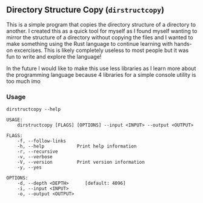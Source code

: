 ## Directory Structure Copy (`dirstructcopy`)
This is a simple program that copies the directory structure of a directory to another. I created this as a quick tool for myself as I found myself wanting to mirror the structure of a directory without copying the files and I wanted to make something using the Rust language to continue learning with hands-on excercises. This is likely completely useless to most people but it was fun to write and explore the language! 

In the future I would like to make this use less libraries as I learn more about the programming language because 4 libraries for a simple console utility is too much imo

### Usage
```
dirstructcopy --help

USAGE:
    dirstructcopy [FLAGS] [OPTIONS] --input <INPUT> --output <OUTPUT>

FLAGS:
    -f, --follow-links    
    -h, --help            Print help information
    -r, --recursive       
    -v, --verbose         
    -V, --version         Print version information
    -y, --yes             

OPTIONS:
    -d, --depth <DEPTH>      [default: 4096]
    -i, --input <INPUT>      
    -o, --output <OUTPUT>
```